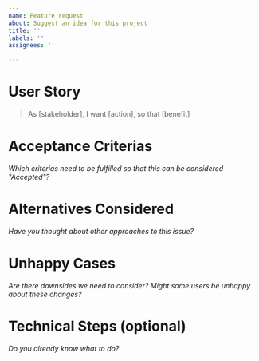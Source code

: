```yaml
---
name: Feature request
about: Suggest an idea for this project
title: ''
labels: ''
assignees: ''

---
```


# User Story

> As [stakeholder], I want [action], so that [benefit]

# Acceptance Criterias

_Which criterias need to be fulfilled so that this can be considered "Accepted"?_

# Alternatives Considered

_Have you thought about other approaches to this issue?_

# Unhappy Cases

_Are there downsides we need to consider? Might some users be unhappy about these changes?_

# Technical Steps (optional)

_Do you already know what to do?_
